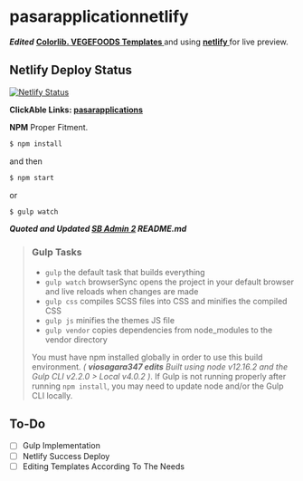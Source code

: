 # pasarapplicationnetlify
**_Edited_** **[ Colorlib. VEGEFOODS Templates ](https://colorlib.com/wp/template/vegefoods/)** and using **[ netlify ](https://www.netlify.com/)** for live preview. 

## Netlify Deploy Status
[![Netlify Status](https://api.netlify.com/api/v1/badges/f8401b63-0104-4985-acd7-61e1778bc37f/deploy-status)](https://app.netlify.com/sites/pasarapplication/deploys)

**ClickAble Links: [pasarapplications](https://pasarapplication.netlify.app)**

**NPM** Proper Fitment.
```sh
$ npm install
```
and then
```sh
$ npm start
```
or
```sh
$ gulp watch
```

__*Quoted and Updated **[SB Admin 2](https://startbootstrap.com/template-overviews/sb-admin-2/)** README.md*__

> ### Gulp Tasks
>
> -   `gulp` the default task that builds everything
> -   `gulp watch` browserSync opens the project in your default browser and live reloads when changes are made
> -   `gulp css` compiles SCSS files into CSS and minifies the compiled CSS
> -   `gulp js` minifies the themes JS file
> -   `gulp vendor` copies dependencies from node_modules to the vendor directory
>
> You must have npm installed globally in order to use this build environment. _( **viosagara347 edits** Built using node v12.16.2 and the Gulp CLI v2.2.0 > Local v4.0.2 )_. If Gulp is not running properly after running `npm install`, you may need to update node and/or the Gulp CLI locally. 

## To-Do 
- [ ] Gulp Implementation
- [ ] Netlify Success Deploy
- [ ] Editing Templates According To The Needs